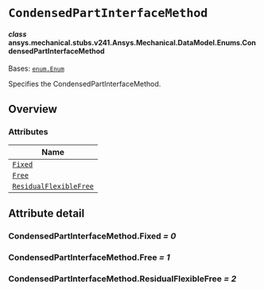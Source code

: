 <!-- vale off -->

<a id="condensedpartinterfacemethod"></a>

# `CondensedPartInterfaceMethod`

<a id="ansys.mechanical.stubs.v241.Ansys.Mechanical.DataModel.Enums.CondensedPartInterfaceMethod"></a>

#### *class* ansys.mechanical.stubs.v241.Ansys.Mechanical.DataModel.Enums.CondensedPartInterfaceMethod

Bases: [`enum.Enum`](https://docs.python.org/3/library/enum.html#enum.Enum)

Specifies the CondensedPartInterfaceMethod.

<!-- !! processed by numpydoc !! -->

<a id="overview"></a>

## Overview

### Attributes

| Name |
| ------------------------------------------------------------------------------ |
| [`Fixed`](#CondensedPartInterfaceMethod.Fixed) |
| [`Free`](#CondensedPartInterfaceMethod.Free) |
| [`ResidualFlexibleFree`](#CondensedPartInterfaceMethod.ResidualFlexibleFree) |

<a id="attribute-detail"></a>

## Attribute detail

<a id="CondensedPartInterfaceMethod.Fixed"></a>

### CondensedPartInterfaceMethod.Fixed *= 0*

<a id="CondensedPartInterfaceMethod.Free"></a>

### CondensedPartInterfaceMethod.Free *= 1*

<a id="CondensedPartInterfaceMethod.ResidualFlexibleFree"></a>

### CondensedPartInterfaceMethod.ResidualFlexibleFree *= 2*

<!-- vale on -->
